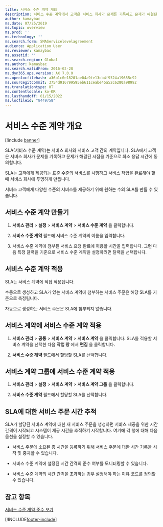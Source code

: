 ```yaml
---
title: 서비스 수준 계약 개요
description: 서비스 수준 계약에서 고객은 서비스 회사가 문제를 기록하고 문제가 해결된 시점을 기준으로 최소 응답 시간에 동의합니다.
author: kamaybac
ms.date: 07/25/2019
ms.topic: overview
ms.prod: ''
ms.technology: ''
ms.search.form: SMAServicelevelagreement
audience: Application User
ms.reviewer: kamaybac
ms.assetid: ''
ms.search.region: Global
ms.author: kamaybac
ms.search.validFrom: 2016-02-28
ms.dyn365.ops.version: AX 7.0.0
ms.openlocfilehash: a36b1c0e18201ae04a9fe13cb4f9524a19655c92
ms.sourcegitcommit: 3754d916799595eb611ceabe45a52c6280a98992
ms.translationtype: HT
ms.contentlocale: ko-KR
ms.lasthandoff: 01/15/2022
ms.locfileid: "8449758"
---
```

# <a name="service-level-agreements-overview"></a>서비스 수준 계약 개요       

[!include [banner](../includes/banner.md)]


SLA(서비스 수준 계약)는 서비스 회사와 서비스 고객 간의 계약입니다. SLA에서 고객은 서비스 회사가 문제를 기록하고 문제가 해결된 시점을 기준으로 최소 응답 시간에 동의합니다.

SLA는 고객에게 제공되는 표준 수준의 서비스를 시행하고 서비스 작업을 완료해야 할 때 서비스 회사에 투명하게 만듭니다.

서비스 고객에게 다양한 수준의 서비스를 제공하기 위해 원하는 수의 SLA를 만들 수 있습니다.

## <a name="create-a-service-level-agreement"></a>서비스 수준 계약 만들기

1.  **서비스 관리** \> **설정** \> **서비스 계약** \> **서비스 수준 계약** 을 클릭합니다.

2.  **서비스 수준 계약** 필드에 서비스 수준 계약의 이름을 입력합니다.

3.  서비스 수준 계약에 첨부된 서비스 요청 완료에 허용할 시간을 입력합니다. 그런 다음 특정 달력을 기준으로 서비스 수준 계약을 설정하려면 달력을 선택합니다.

## <a name="apply-a-service-level-agreement"></a>서비스 수준 계약 적용

SLA는 서비스 계약에 직접 적용됩니다.

수동으로 생성하고 SLA가 있는 서비스 계약에 첨부하는 서비스 주문은 해당 SLA를 기준으로 측정됩니다.

자동으로 생성하는 서비스 주문은 SLA에 첨부되지 않습니다.

## <a name="apply-the-service-level-agreement-to-the-service-agreement"></a>서비스 계약에 서비스 수준 계약 적용

1.  **서비스 관리** \> **공통** \> **서비스 계약** \> **서비스 계약** 을 클릭합니다. SLA를 적용할 서비스 계약을 선택한 다음 **작업 창** 에서 **편집** 을 클릭합니다.

2.  **서비스 수준 계약** 필드에서 할당할 SLA를 선택합니다.

## <a name="apply-the-service-level-agreement-to-the-service-agreement-group"></a>서비스 계약 그룹에 서비스 수준 계약 적용

1.  **서비스 관리** \> **설정** \> **서비스 계약** \> **서비스 계약 그룹** 을 클릭합니다.

2.  **서비스 수준 계약** 필드에서 할당할 SLA를 선택합니다.

## <a name="track-time-on-a-service-order-against-an-sla"></a>SLA에 대한 서비스 주문 시간 추적

SLA가 할당된 서비스 계약에 대한 새 서비스 주문을 생성하면 서비스 제공을 위한 시간 간격이 시작되고 시스템이 제공 시간을 추적하기 시작합니다. 여기에 각 행에 대해 다음 옵션을 설정할 수 있습니다.

  - 서비스 주문에 소요된 총 시간을 등록하기 위해 서비스 주문에 대한 시간 기록을 시작 및 중지할 수 있습니다.

  - 서비스 수준 계약에 설정된 시간 간격의 준수 여부를 모니터링할 수 있습니다.

  - 서비스 수준 계약의 시간 간격을 초과하는 경우 설정해야 하는 이유 코드를 정의할 수 있습니다.

## <a name="see-also"></a>참고 항목

[서비스 수준 계약 준수 보기](view-compliance-with-service-level-agreements.md)

  




[!INCLUDE[footer-include](../../includes/footer-banner.md)]